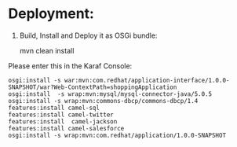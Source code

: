 Deployment:
=============

1) Build, Install and Deploy it as OSGi bundle:

    mvn clean install

Please enter this in the Karaf Console:

    osgi:install -s war:mvn:com.redhat/application-interface/1.0.0-SNAPSHOT/war?Web-ContextPath=shoppingApplication
    osgi:install  -s wrap:mvn:mysql/mysql-connector-java/5.0.5
    osgi:install -s wrap:mvn:commons-dbcp/commons-dbcp/1.4
    features:install camel-sql
    features:install camel-twitter
    features:install  camel-jackson
    features:install camel-salesforce
    osgi:install -s wrap:mvn:com.redhat/application/1.0.0-SNAPSHOT